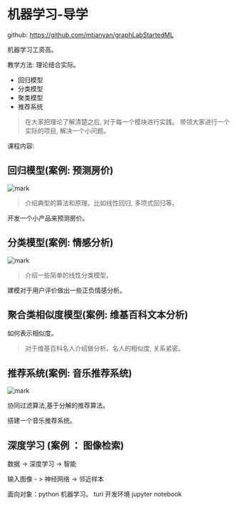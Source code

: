# 机器学习-导学
github: https://github.com/mtianyan/graphLabStartedML

机器学习工资高。

教学方法: 理论结合实际。

- 回归模型
- 分类模型
- 聚类模型
- 推荐系统

>在大家把理论了解清楚之后, 对于每一个模块进行实践。
带领大家进行一个实际的项目, 解决一个小问题。

课程内容:

## 回归模型(案例: 预测房价)

![mark](http://myphoto.mtianyan.cn/blog/180118/KiiHa4JkEb.png?imageslim)

>介绍典型的算法和原理。比如线性回归, 多项式回归等。

开发一个小产品来预测房价。

## 分类模型(案例: 情感分析)

![mark](http://myphoto.mtianyan.cn/blog/180118/K9d0h5ildi.png?imageslim)

>介绍一些简单的线性分类模型。

建模对于用户评价做出一些正负情感分析。

## 聚合类相似度模型(案例: 维基百科文本分析)

如何表示相似度。

>对于维基百科名人介绍做分析。名人的相似度, 关系紧密。

## 推荐系统(案例: 音乐推荐系统)

![mark](http://myphoto.mtianyan.cn/blog/180118/fga1AdCfd9.png?imageslim)

协同过滤算法,基于分解的推荐算法。

搭建一个音乐推荐系统。

## 深度学习 (案例 ： 图像检索)

数据 -> 深度学习 -> 智能

输入图像 - > 神经网络 -> 邻近样本

面向对象：python 机器学习。 turi
开发环境 jupyter notebook

